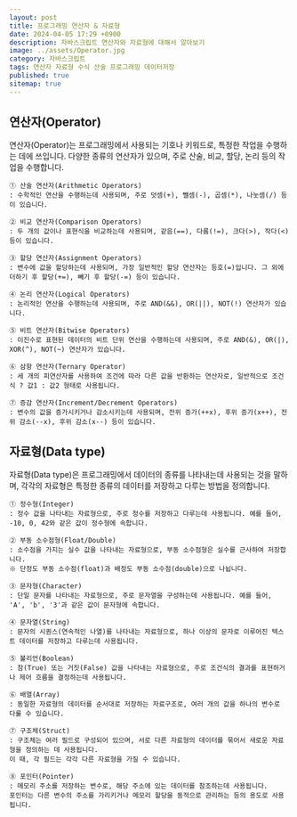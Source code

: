 ```yaml
---
layout: post
title: 프로그래밍 연산자 & 자료형
date: 2024-04-05 17:29 +0900
description: 자바스크립트 연산자와 자료형에 대해서 알아보기
image: ../assets/Operator.jpg
category: 자바스크립트
tags: 연산자 자료형 수식 산술 프로그래밍 데이터저장
published: true
sitemap: true
---
```


## 연산자(Operator)

연산자(Operator)는 프로그래밍에서 사용되는 기호나 키워드로, 특정한 작업을 수행하는 데에 쓰입니다.
다양한 종류의 연산자가 있으며, 주로 산술, 비교, 할당, 논리 등의 작업을 수행합니다.

````연산자(Operator) 종류
① 산술 연산자(Arithmetic Operators)
: 수학적인 연산을 수행하는데 사용되며, 주로 덧셈(+), 뺄셈(-), 곱셈(*), 나눗셈(/) 등이 있습니다.

② 비교 연산자(Comparison Operators)
: 두 개의 값이나 표현식을 비교하는데 사용되며, 같음(==), 다름(!=), 크다(>), 작다(<) 등이 있습니다.

③ 할당 연산자(Assignment Operators)
: 변수에 값을 할당하는데 사용되며, 가장 일반적인 할당 연산자는 등호(=)입니다. 그 외에 더하기 후 할당(+=), 빼기 후 할당(-=) 등이 있습니다.

④ 논리 연산자(Logical Operators)
: 논리적인 연산을 수행하는데 사용되며, 주로 AND(&&), OR(||), NOT(!) 연산자가 있습니다.

⑤ 비트 연산자(Bitwise Operators)
: 이진수로 표현된 데이터의 비트 단위 연산을 수행하는데 사용되며, 주로 AND(&), OR(|), XOR(^), NOT(~) 연산자가 있습니다.

⑥ 삼항 연산자(Ternary Operator)
: 세 개의 피연산자를 사용하여 조건에 따라 다른 값을 반환하는 연산자로, 일반적으로 조건식 ? 값1 : 값2 형태로 사용됩니다.

⑦ 증감 연산자(Increment/Decrement Operators)
: 변수의 값을 증가시키거나 감소시키는데 사용되며, 전위 증가(++x), 후위 증가(x++), 전위 감소(--x), 후위 감소(x--) 등이 있습니다.
````


## 자료형(Data type)

자료형(Data type)은 프로그래밍에서 데이터의 종류를 나타내는데 사용되는 것을 말하며,
각각의 자료형은 특정한 종류의 데이터를 저장하고 다루는 방법을 정의합니다.

````자료형(Data type) 종류
① 정수형(Integer)
: 정수 값을 나타내는 자료형으로, 주로 정수를 저장하고 다루는데 사용됩니다. 예를 들어, -10, 0, 42와 같은 값이 정수형에 속합니다.

② 부동 소수점형(Float/Double)
: 소수점을 가지는 실수 값을 나타내는 자료형으로, 부동 소수점형은 실수를 근사하여 저장합니다.
※ 단정도 부동 소수점(float)과 배정도 부동 소수점(double)으로 나뉩니다.

③ 문자형(Character)
: 단일 문자를 나타내는 자료형으로, 주로 문자열을 구성하는데 사용됩니다. 예를 들어, 'A', 'b', '3'과 같은 값이 문자형에 속합니다.

④ 문자열(String)
: 문자의 시퀀스(연속적인 나열)를 나타내는 자료형으로, 하나 이상의 문자로 이루어진 텍스트 데이터를 저장하고 다루는데 사용됩니다.

⑤ 불리언(Boolean)
: 참(True) 또는 거짓(False) 값을 나타내는 자료형으로, 주로 조건식의 결과를 표현하거나 제어 흐름을 결정하는데 사용됩니다.

⑥ 배열(Array)
: 동일한 자료형의 데이터를 순서대로 저장하는 자료구조로, 여러 개의 값을 하나의 변수로 다룰 수 있습니다.

⑦ 구조체(Struct)
: 구조체는 여러 필드로 구성되어 있으며, 서로 다른 자료형의 데이터를 묶어서 새로운 자료형을 정의하는 데 사용됩니다.
이 때, 각 필드는 각각 다른 자료형을 가질 수 있습니다.

⑧ 포인터(Pointer)
: 메모리 주소를 저장하는 변수로, 해당 주소에 있는 데이터를 참조하는데 사용됩니다.
포인터는 다른 변수의 주소를 가리키거나 메모리 할당을 동적으로 관리하는 등의 용도로 사용됩니다.
````